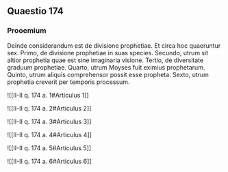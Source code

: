 ## Quaestio 174

### Prooemium

Deinde considerandum est de divisione prophetiae. Et circa hoc quaeruntur sex. Primo, de divisione prophetiae in suas species. Secundo, utrum sit altior prophetia quae est sine imaginaria visione. Tertio, de diversitate graduum prophetiae. Quarto, utrum Moyses fuit eximius prophetarum. Quinto, utrum aliquis comprehensor possit esse propheta. Sexto, utrum prophetia creverit per temporis processum.

![[II-II q. 174 a. 1#Articulus 1]]

![[II-II q. 174 a. 2#Articulus 2]]

![[II-II q. 174 a. 3#Articulus 3]]

![[II-II q. 174 a. 4#Articulus 4]]

![[II-II q. 174 a. 5#Articulus 5]]

![[II-II q. 174 a. 6#Articulus 6]]

